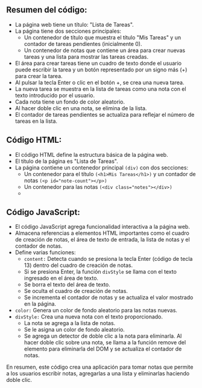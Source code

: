 
## Resumen del código:

- La página web tiene un título: "Lista de Tareas".
- La página tiene dos secciones principales:
  - Un contenedor de título que muestra el título "Mis Tareas" y un contador de tareas pendientes (inicialmente 0).
  - Un contenedor de notas que contiene un área para crear nuevas tareas y una lista para mostrar las tareas creadas.
- El área para crear tareas tiene un cuadro de texto donde el usuario puede escribir la tarea y un botón representado por un signo más (+) para crear la tarea.
- Al pulsar la tecla Enter o clic en el botón +, se crea una nueva tarea.
- La nueva tarea se muestra en la lista de tareas como una nota con el texto introducido por el usuario.
- Cada nota tiene un fondo de color aleatorio.
- Al hacer doble clic en una nota, se elimina de la lista.
- El contador de tareas pendientes se actualiza para reflejar el número de tareas en la lista.
## Código HTML:

- El código HTML define la estructura básica de la página web.
- El título de la página es "Lista de Tareas".
- La página contiene un contenedor principal `(div)` con dos secciones:
  - Un contenedor para el título `(<h1>Mis Tareas</h1>)` y un contador de notas `(<p id="note-count"></p>)`
  - Un contenedor para las notas `(<div class="notes"></div>)`
  - 
## Código JavaScript:

- El código JavaScript agrega funcionalidad interactiva a la página web.
- Almacena referencias a elementos HTML importantes como el cuadro de creación de notas, el área de texto de entrada, la lista de notas y el contador de notas.
- Define varias funciones:
  - `content:` Detecta cuando se presiona la tecla Enter (código de tecla 13) dentro del cuadro de creación de notas.
  - Si se presiona Enter, la función `divStyle` se llama con el texto ingresado en el área de texto.
  - Se borra el texto del área de texto.
  - Se oculta el cuadro de creación de notas.
  - Se incrementa el contador de notas y se actualiza el valor mostrado en la página.
- `color:` Genera un color de fondo aleatorio para las notas nuevas.
- `divStyle:` Crea una nueva nota con el texto proporcionado.
  - La nota se agrega a la lista de notas.
  - Se le asigna un color de fondo aleatorio.
  - Se agrega un detector de doble clic a la nota para eliminarla. Al hacer doble clic sobre una nota, se llama a la función remove del elemento para eliminarla del DOM y se actualiza el contador de notas.
    
En resumen, este código crea una aplicación para tomar notas que permite a los usuarios escribir notas, agregarlas a una lista y eliminarlas haciendo doble clic.
